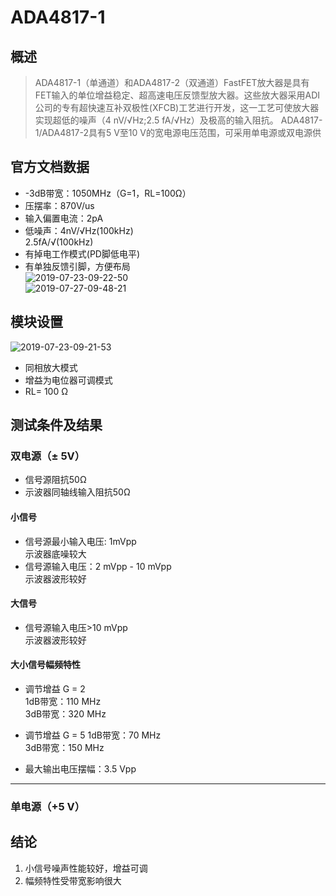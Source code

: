 # ADA4817-1

## 概述

> ADA4817-1（单通道）和ADA4817-2（双通道）FastFET放大器是具有FET输入的单位增益稳定、超高速电压反馈型放大器。这些放大器采用ADI公司的专有超快速互补双极性(XFCB)工艺进行开发，这一工艺可使放大器实现超低的噪声（4 nV/√Hz;2.5 fA/√Hz）及极高的输入阻抗。
ADA4817-1/ADA4817-2具有5 V至10 V的宽电源电压范围，可采用单电源或双电源供

## 官方文档数据

* -3dB带宽：1050MHz（G=1，RL=100Ω）  
* 压摆率：870V/us  
* 输入偏置电流：2pA  
* 低噪声：4nV/√Hz(100kHz)  
2.5fA/√(100kHz)  
* 有掉电工作模式(PD脚低电平)  
* 有单独反馈引脚，方便布局  
![2019-07-23-09-22-50](http://oss.cnworkshop.xyz/c70d775408a448acacfbdb52f01b5f82.png)  
![2019-07-27-09-48-21](http://oss.cnworkshop.xyz/63874ff784e1271a73f216f46f39b303.png)

## 模块设置

![2019-07-23-09-21-53](http://oss.cnworkshop.xyz/d2cb89df269bfa0c3720ec1709575fa1.png)

* 同相放大模式  
* 增益为电位器可调模式 
* RL= 100 Ω

## 测试条件及结果

### 双电源（± 5V）

* 信号源阻抗50Ω  
* 示波器同轴线输入阻抗50Ω

#### 小信号

* 信号源最小输入电压: 1mVpp  
示波器底噪较大
* 信号源输入电压：2 mVpp - 10 mVpp  
示波器波形较好

#### 大信号

* 信号源输入电压>10 mVpp  
示波器波形较好

#### 大小信号幅频特性

* 调节增益 G = 2  
1dB带宽：110 MHz  
3dB带宽：320 MHz  

* 调节增益 G = 5
1dB带宽：70 MHz  
3dB带宽：150 MHz

* 最大输出电压摆幅：3.5 Vpp

---

### 单电源（+5 V）

## 结论

1. 小信号噪声性能较好，增益可调
2. 幅频特性受带宽影响很大
